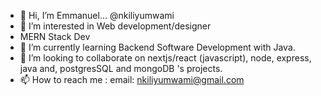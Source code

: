 - 👋 Hi, I’m Emmanuel... @nkiliyumwami
- 👀 I’m interested in Web development/designer
- MERN Stack Dev
- 🌱 I’m currently learning Backend Software Development with Java.
- 💞️ I’m looking to collaborate on nextjs/react (javascript), node, express, java and, postgresSQL and mongoDB 's projects.
- 📫 How to reach me : email: nkiliyumwami@gmail.com

<!---
nkiliyumwami/nkiliyumwami is a ✨ special ✨ repository because its `README.md` (this file) appears on your GitHub profile.
You can click the Preview link to take a look at your changes.
--->
